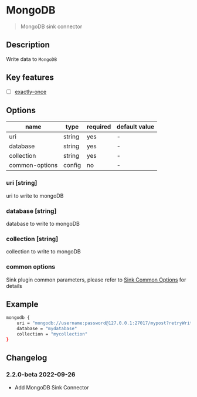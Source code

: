 # MongoDB

> MongoDB sink connector

## Description

Write data to `MongoDB`

## Key features

- [ ] [exactly-once](../../concept/connector-v2-features.md)

## Options

|      name      |  type  | required | default value |
|----------------|--------|----------|---------------|
| uri            | string | yes      | -             |
| database       | string | yes      | -             |
| collection     | string | yes      | -             |
| common-options | config | no       | -             |

### uri [string]

uri to write to mongoDB

### database [string]

database to write to mongoDB

### collection [string]

collection to write to mongoDB

### common options

Sink plugin common parameters, please refer to [Sink Common Options](common-options.md) for details

## Example

```bash
mongodb {
    uri = "mongodb://username:password@127.0.0.1:27017/mypost?retryWrites=true&writeConcern=majority"
    database = "mydatabase"
    collection = "mycollection"
}
```

## Changelog

### 2.2.0-beta 2022-09-26

- Add MongoDB Sink Connector

